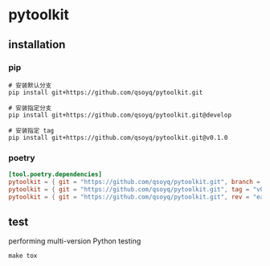 # pytoolkit

## installation

### pip

```shell
# 安装默认分支
pip install git+https://github.com/qsoyq/pytoolkit.git

# 安装指定分支
pip install git+https://github.com/qsoyq/pytoolkit.git@develop

# 安装指定 tag
pip install git+https://github.com/qsoyq/pytoolkit.git@v0.1.0
```

### poetry

```toml
[tool.poetry.dependencies]
pytoolkit = { git = "https://github.com/qsoyq/pytoolkit.git", branch = "develop" }
pytoolkit = { git = "https://github.com/qsoyq/pytoolkit.git", tag = "v0.1.0" }
pytoolkit = { git = "https://github.com/qsoyq/pytoolkit.git", rev = "eafdb2b" }
```

## test

performing multi-version Python testing

```shell
make tox
```
